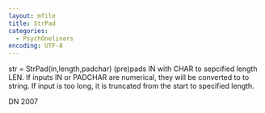 ```yaml
---
layout: mfile
title: StrPad
categories:
  - PsychOneliners
encoding: UTF-8
---
```


str = StrPad(in,length,padchar)
(pre)pads IN with CHAR to sepcified length LEN. If inputs IN or PADCHAR
are numerical, they will be converted to to string. If input is too long,
it is truncated from the start to specified length.

DN 2007